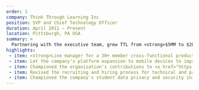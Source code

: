 ```yaml
---
order: 1
company: Think Through Learning Inc
position: SVP and Chief Technology Officer
duration: April 2011 – Present
location: Pittsburgh, PA USA
summary: >
  Partnering with the executive team, grew TTL from <strong>$5MM to $20+MM in annual revenue</strong>. Rebuilt the company's entire product platform to support <strong>growth in usage from 150,000 students per year to 3.3 million students</strong> doing over a billion math problems per year (<strong>roughly the same size as Khan Academy</strong>). In October 2016, Think Through Learning was <strong>acquired by <a href="https://www.imaginelearning.com" target="_blank">Imagine Learning</a></strong>.
highlights:
 - item: <strong>Line manager for a 30+ member cross-functional product team</strong> including Product Management, UX, Software Engineering, Quality Assurance, DevOps, Data Science, IT, and Customer Success.
 - item: Let the company's platform expansion to mobile devices to improve the company's market reach and impact.
 - item: Championed the organization's contributions to <a href="https://github.com/thinkthroughmath/" target="_blank"><strong>Open Source</strong></a> and <a href="https://twitter.com/jameswrubel/status/655063855748534272" target="_blank"><strong>diversity efforts</strong></a>.
 - item: Revised the recruiting and hiring process for technical and product staff (documented on the development team's <a href="http://devblog.thinkthroughmath.com/blog/2013/12/23/working-at-think-through-math/" target="_blank">blog</a>), which doubled the average tenure of engineers at Think Through Learning.
 - item: Championed the company's student data privacy and security initiative.
---
```

